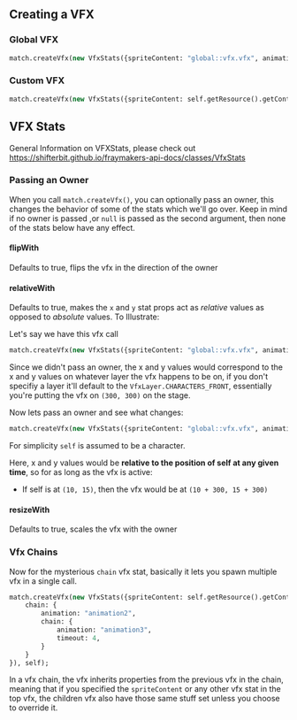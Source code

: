 ## Creating a VFX
### Global VFX

```haxe
match.createVfx(new VfxStats({spriteContent: "global::vfx.vfx", animation: GlobalVfx.DUST_SPIN}, self));
```

### Custom VFX
```haxe
match.createVfx(new VfxStats({spriteContent: self.getResource().getContent("contentId"), animation: "animationName"}));
```



## VFX Stats

General Information on VFXStats, please check out https://shifterbit.github.io/fraymakers-api-docs/classes/VfxStats

### Passing an Owner
When you call `match.createVfx()`, you can optionally pass an owner, this changes the behavior of some of the stats which we'll go over. Keep in mind if no owner is passed ,or `null` is passed as the second argument, then none of the stats below have any effect.

#### flipWith
Defaults to true, flips the vfx in the direction of the owner

#### relativeWith
Defaults to true, makes the `x` and `y` stat props act as *relative* values as opposed to *absolute* values. To Illustrate:

Let's say we have this vfx call

```haxe
match.createVfx(new VfxStats({spriteContent: "global::vfx.vfx", animation: GlobalVfx.DUST_SPIN, x: 300, y: 300}));
```

Since we didn't pass an owner, the x and y values would correspond to the x and y values on whatever layer the vfx happens to be on, if you don't specifiy a layer it'll default to the `VfxLayer.CHARACTERS_FRONT`, essentially you're putting the vfx on `(300, 300)` on the stage.

Now lets pass an owner and see what changes:
```haxe
match.createVfx(new VfxStats({spriteContent: "global::vfx.vfx", animation: GlobalVfx.DUST_SPIN, x: 300, y: 300}), self);
```

For simplicity `self` is assumed to be a character.

Here, x and y values would be **relative to the position of self at any given time**, so for as long as the vfx is active:
- If self is at `(10, 15)`, then the vfx would be at `(10 + 300, 15 + 300)`
#### resizeWith
Defaults to true, scales the vfx with the owner


### Vfx Chains

Now for the mysterious `chain` vfx stat, basically it lets you spawn multiple vfx in a single call.

```haxe
match.createVfx(new VfxStats({spriteContent: self.getResource().getContent("myVfx"), animation: "animation1", 
	chain: {
		animation: "animation2",
		chain: {
			animation: "animation3",
			timeout: 4,
		}
	}
}), self);
```

In a vfx chain, the vfx inherits properties from the previous vfx in the chain, meaning that if you specified the `spriteContent` or any other vfx stat in the top vfx, the children vfx also have those same stuff set unless you choose to override it.